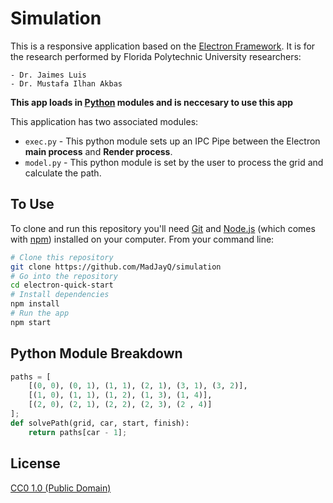 # Simulation


This is a responsive application based on the [Electron Framework](https://electronjs.org). It is for the research performed by Florida Polytechnic University researchers:

    - Dr. Jaimes Luis
    - Dr. Mustafa Ilhan Akbas

**This app loads in [Python](https://www.python.org/) modules and is neccesary to use this app**

This application has two associated modules:

- `exec.py` - This python module sets up an IPC Pipe between the Electron **main process** and **Render process**.
- `model.py` - This python module is set by the user to process the grid and calculate the path.

## To Use

To clone and run this repository you'll need [Git](https://git-scm.com) and [Node.js](https://nodejs.org/en/download/) (which comes with [npm](http://npmjs.com)) installed on your computer. From your command line:

```bash
# Clone this repository
git clone https://github.com/MadJayQ/simulation
# Go into the repository
cd electron-quick-start
# Install dependencies
npm install
# Run the app
npm start
```

## Python Module Breakdown

```python
paths = [
    [(0, 0), (0, 1), (1, 1), (2, 1), (3, 1), (3, 2)],
    [(1, 0), (1, 1), (1, 2), (1, 3), (1, 4)],
    [(2, 0), (2, 1), (2, 2), (2, 3), (2 , 4)]
];
def solvePath(grid, car, start, finish):
    return paths[car - 1];
```

## License

[CC0 1.0 (Public Domain)](LICENSE.md)
